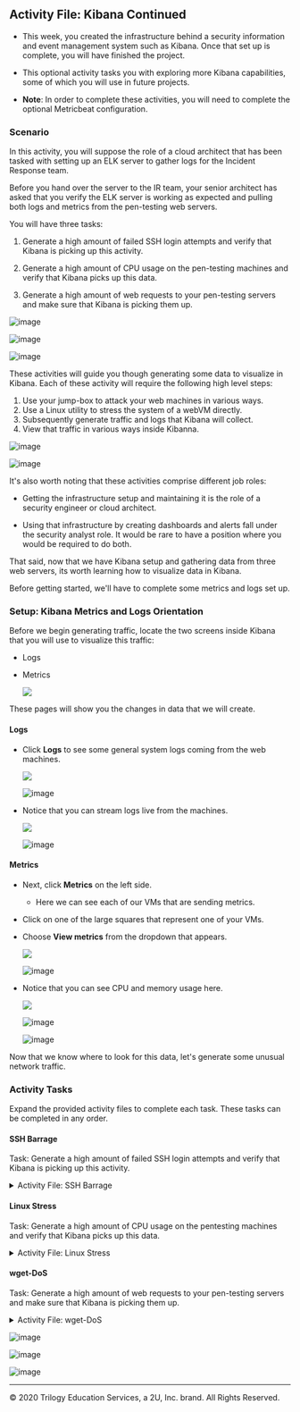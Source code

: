 ## Activity File: Kibana Continued

- This week, you created the infrastructure behind a security information and event management system such as Kibana. Once that set up is complete, you will have finished the project. 

- This optional activity tasks you with exploring more Kibana capabilities, some of which you will use in future projects.  

- **Note**: In order to complete these activities, you will need to complete the optional Metricbeat configuration.


### Scenario 

In this activity, you will suppose the role of a cloud architect that has been tasked with setting up an ELK server to gather logs for the Incident Response team.

Before you hand over the server to the IR team, your senior architect has asked that you verify the ELK server is working as expected and pulling both logs and metrics from the pen-testing web servers.

You will have three tasks: 

1. Generate a high amount of failed SSH login attempts and verify that Kibana is picking up this activity.

2. Generate a high amount of CPU usage on the pen-testing machines and verify that Kibana picks up this data.

3. Generate a high amount of web requests to your pen-testing servers and make sure that Kibana is picking them up.

![image](https://user-images.githubusercontent.com/94946212/160520710-19abf563-386a-45f9-b049-f6ac4923e13b.png)

![image](https://user-images.githubusercontent.com/94946212/160520721-1ac4c7a0-c137-4f71-b363-5fcb8f75b803.png)

![image](https://user-images.githubusercontent.com/94946212/160520761-f933f2d6-706d-44a7-a623-27e46340872a.png)





These activities will guide you though generating some data to visualize in Kibana. Each of these activity will require the following high level steps: 

1. Use your jump-box to attack your web machines in various ways.
2. Use a Linux utility to stress the system of a webVM directly. 
3. Subsequently generate traffic and logs that Kibana will collect.
4. View that traffic in various ways inside Kibanna.

![image](https://user-images.githubusercontent.com/94946212/160520944-d30b250a-5a68-44d5-acb3-87b413148f63.png)

![image](https://user-images.githubusercontent.com/94946212/160520971-341d1f58-a290-4f79-864d-73f208b234d6.png)



It's also worth noting that these activities comprise different job roles:

- Getting the infrastructure setup and maintaining it is the role of a security engineer or cloud architect. 

- Using that infrastructure by creating dashboards and alerts fall under the security analyst role. It would be rare to have a position where you would be required to do both.

That said, now that we have Kibana setup and gathering data from three web servers, its worth learning how to visualize data in Kibana.

Before getting started, we'll have to complete some metrics and logs set up. 

### Setup: Kibana Metrics and Logs Orientation

Before we begin generating traffic, locate the two screens inside Kibana that you will use to visualize this traffic:

- Logs
- Metrics

    ![](Images/Metrics-Logs.png)

These pages will show you the changes in data that we will create.

#### Logs

- Click **Logs** to see some general system logs coming from the web machines.

    ![](Images/Logs-General.png)
    
    ![image](https://user-images.githubusercontent.com/94946212/160521853-8f819570-dba9-44fb-8a21-455629d4c328.png)


- Notice that you can stream logs live from the machines. 

    ![](Images/Stream-Live.png)
    
    ![image](https://user-images.githubusercontent.com/94946212/160521981-c7a5b075-ed75-430d-8833-571d66b9facb.png)


#### Metrics

- Next, click **Metrics** on the left side. 

    - Here we can see each of our VMs that are sending metrics.
      

- Click on one of the large squares that represent one of your VMs.

- Choose **View metrics** from the dropdown that appears.

    ![](Images/Metric-VM-Dropdown.png)
    
    ![image](https://user-images.githubusercontent.com/94946212/160522162-551e07af-8930-4071-b6bc-e86a5b598654.png)

- Notice that you can see CPU and memory usage here.

    ![](Images/Host-Overview.png)
    
    ![image](https://user-images.githubusercontent.com/94946212/160522116-e27efb73-fb3e-4f3b-82c2-b6069a96bf60.png)

    ![image](https://user-images.githubusercontent.com/94946212/160522052-86a357f1-ac70-42d6-a6e5-6929e6b063b4.png)
    

Now that we know where to look for this data, let's generate some unusual network traffic.

### Activity Tasks

Expand the provided activity files to complete each task. These tasks can be completed in any order. 

#### SSH Barrage

Task: Generate a high amount of failed SSH login attempts and verify that Kibana is picking up this activity.

<details>
<summary> Activity File: SSH Barrage </summary>

#### Scenario

- You are a cloud architect that has been tasked with setting up an ELK server to gather logs for the Incident Response team to use for training.

- Before you hand over the server to the IR team, your senior architect has asked you to verify the ELK server is working as expected and pulling both logs and metrics from the pentesting web servers.

**Your Task**: Generate a high amount of failed SSH login attempts and verify that Kibana is picking up this activity.

---

#### Instructions

One way we can generate logs of interest is to create some failed SSH logins on our servers.

- The only environment that holds our SSH keys is our Ansible container. Attempting to create an SSH connection from any other environment will trigger a log entry.

- We can also create a log entry by attempting to log in with the wrong username.

- Note: A successful SSH login also creates a log entry, but here we will focus on failed logins.

We can easily do this by trying to SSH to a web machine from our jump box directly without using the Ansible container. 

1. Start by logging into your jump-box. 

	- Run: `ssh username@ip.of.web.vm`

	- You should receive an error:

		```bash
		sysadmin@Jump-Box-Provisioner:~$ ssh sysadmin@10.0.0.5
		sysadmin@10.0.0.5: Permission denied (publickey).
		```

	- This error was also logged and sent to Kibana. 

2.  Run the failed SSH command in a loop to generate failed login log entries.

	 - You can use a bash `for` or `while` loop, directly on the command line, to repeatedly run the SSH command.

3. Search through the logs in Kibana to locate your generated failed login attempts.

**Bonus**: Create a nested loop that generates SSH login attempts across all three of your VM's.



</details>

#### Linux Stress

Task: Generate a high amount of CPU usage on the pentesting machines and verify that Kibana picks up this data.

<details>

<summary> Activity File: Linux Stress </summary>


#### Scenario

- You are a cloud architect that has been tasked with setting up an ELK server to gather logs for the Incident Response team to use for training.

- Before you hand over the server to the IR team, your senior architect has asked that you verify the ELK server is working as expected and pulling both logs and metrics from the pen-testing web servers.


**Your Task**: Generate a high amount of CPU usage on the pentesting machines and verify that Kibana picks up this data.
	
---

#### Notes

The Metrics page for a single VM shows the CPU usage for that machine. This shows how much work the machine is doing. Excessively high CPU usage is typically a cause for concern, as overworked computers are at greater risk for failure.

- Metricbeat forwards data about CPU load to Elasticsearch, which can be visualized with Kibana.

- In this activity, you will intentionally stress the CPU of one of your VMs, then find evidence of the increased activity in Kibana.

Linux has a common, easy-to-use diagnostic program called `stress`. It is easy to use and can be downloaded via `apt`.

#### Instructions

1. From your jump box, start up your Ansible container and attach to it.

2. SSH from your Ansible container to one of your WebVM's.

3. Run `sudo apt install stress` to install the stress program.

4. Run `sudo stress --cpu 1` and allow `stress` to run for a few minutes. 

5. View the Metrics page for that VM in Kibana.  What indicates that CPU usage increased?
	
![image](https://user-images.githubusercontent.com/94946212/160521385-50eb0233-cdcc-4d27-85ef-7bb9f3008cac.png)


6. Run the `stress` program on all three of your VMs and take screenshots of the data generated on the Metrics page of Kibana.
	
![image](https://user-images.githubusercontent.com/94946212/160521234-6e9cc6be-0fe7-4c2b-9f01-e681ed9316ea.png)
	
![image](https://user-images.githubusercontent.com/94946212/160521273-e86d0112-af59-46e0-b530-392bc17c1e28.png)

  	- **Note:** The stress program will run until you quit with Ctrl+C.
</details>


#### wget-DoS


Task: Generate a high amount of web requests to your pen-testing servers and make sure that Kibana is picking them up.

<details>

<summary> Activity File: wget-DoS </summary>


#### Scenario

- You are a cloud architect that has been tasked with setting up an ELK server to gather logs for the Incident Response team to use for training.

- Before you hand over the server to the IR team, your senior architect has asked that you verify the ELK server is working as expected and pulling both logs and metrics from the pen-testing web servers.

**Your Task**: Generate a high amount of web requests to your pen-testing servers and make sure that Kibana is picking them up.

---

#### Instructions

The Metrics section for a single VM will show Load and Network Traffic data. 

We can generate abnormal data to view by creating a DoS web attack. The command-line program `wget` can do this easily.

`wget` will download a file from any web server. Use man pages for more info on `wget`.

1. Log into your jump box.

2. Run `wget ip.of.web.vm`.

	```bash
	sysadmin@Jump-Box-Provisioner:~$ wget 10.0.0.5
	--2020-05-08 15:44:00--  http://10.0.0.5/
	Connecting to 10.0.0.5:80... connected.
	HTTP request sent, awaiting response... 302 Found
	Location: login.php [following]
	--2020-05-08 15:44:00--  http://10.0.0.5/login.php
	Reusing existing connection to 10.0.0.5:80.
	HTTP request sent, awaiting response... 200 OK
	Length: 1523 (1.5K) [text/html]
	Saving to: ‘index.html’

	index.html            100%[=======================>]   1.49K  --.-KB/s    in 0s      

	2020-05-08 15:44:00 (179 MB/s) - ‘index.html’ saved [1523/1523]
	```

3. Run `ls` to view the file you downloaded from your web VM to your jump box. 

	```bash
	sysadmin@Jump-Box-Provisioner:~$ ls
	index.html
	```

4. Run the `wget` command in a loop to generate many web requests.

	- You can use a bash `for` or `while` loop, directly on the command line, just as you did with the SSH command.

5. Open the Metrics page for the web machine you attacked and answer the following questions:
	
	- Which of the VM metrics were affected the most from this traffic?

**Bonus**: Notice that your `wget` loop creates a lot of duplicate files on your jump box.

-  Write a command to delete _all_ of these files at once.

-  Find a way to run the `wget` command without generating these extra files.
		
	- Look up the flag options for `wget` and find the flag that lets you choose a location to save the file it downloads. 
		
	- Save that file to the Linux directory known as the "void" or the directory that doesn't save anything.

**Bonus**: Write a nested loop that sends your `wget` command to all three of your web VMs over and over.

</details>

![image](https://user-images.githubusercontent.com/94946212/160521465-b350e232-1c8c-46e8-9922-9b0147cb8cb5.png)

![image](https://user-images.githubusercontent.com/94946212/160521483-7ca9427c-60bb-4aba-8b9f-a3355c902ce1.png)

![image](https://user-images.githubusercontent.com/94946212/160521513-af900402-f304-4602-8ebb-9bb936284a4c.png)



---

© 2020 Trilogy Education Services, a 2U, Inc. brand. All Rights Reserved.  
